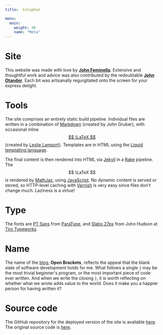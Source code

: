 ```yaml
---
title:  Colophon

menu:
  main:
    weight: 40
    name: "Meta"
---
```


# Site

This website was made with love by [**John Feminella**](https://twitter.com/jxxf). Extensive and thoughtful work and advice was also contributed by the redoubtable [**John Otander**](https://twitter.com/4lpine). Each bit was artisanally regurgitated onto the screen for your express delight.

# Tools

The site comprises an entirely static build pipeline. Individual files are written in a combination of [Markdown](http://daringfireball.net/projects/markdown/syntax) (created by John Gruber), with occasional inline [$$ \LaTeX $$](http://google.com) (created by [Leslie Lamport](http://en.wikipedia.org/wiki/Leslie_Lamport)). Templates are in HTML using the [Liquid templating language](http://liquidmarkup.org/).

The final content is then rendered into HTML via [Jekyll](jekyllrb.com/) in a [Rake](https://github.com/ruby/rake) pipeline. The $$ \LaTeX $$ is rendered by [MathJax](http://www.mathjax.org/), using [JavaScript](http://www.ecma-international.org/publications/standards/Ecma-262.htm). No dynamic content is served or stored, so HTTP-level caching with [Varnish](https://www.varnish-cache.org/) is very easy since files don't change much. Laziness is a virtue!

# Type

The fonts are [PT Sans](http://www.google.com/fonts/specimen/PT+Sans) from [ParaType](http://www.paratype.com/public/), and [Slabo 27px](http://www.google.com/fonts/specimen/Slabo+27px) from John Hudson at [Tiro Typeworks](https://github.com/TiroTypeworks/Slabo).

# Name

The name of the [blog](/blog.html), **Open Brackets**, reflects the appeal that the blank slate of software development holds for me. What follows a single `{` may be the most trivial beginner's program, or the most important piece of code ever written. And when we write the closing `}`, it is worth reflecting on whether what we wrote adds value to the world. Does it make you a happier person for having written it?

# Source code

The GitHub repository for the deployed version of the site is available [here](https://github.com/fj/fj.github.io). The original source code is [here](https://github.com/fj/jxf-dot-me).
